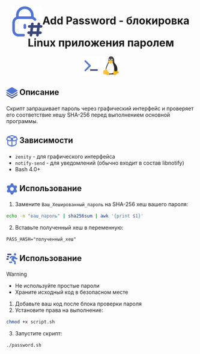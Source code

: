 <h1 align="center"><img src="icons/lock.png" width="80" align="absmiddle">Add Password - блокировка Linux приложения паролем</h1>
<div align="center">
  <img src="icons/sh.png" width="50" alt="Bash version">
  <img src="icons/linux.png" width="50" alt="Platform Linux">
</div>

## <img src="icons/layers.png" width="30" align="absmiddle"> Описание
Скрипт запрашивает пароль через графический интерфейс и проверяет его соответствие хешу SHA-256 перед выполнением основной программы.

## <img src="icons/box.png" width="30" align="absmiddle"> Зависимости
- `zenity` - для графического интерфейса
- `notify-send` - для уведомлений (обычно входит в состав libnotify)
- Bash 4.0+

## <img src="icons/sett.png" width="30" align="absmiddle"> Использование
1. Замените `Ваш_Хешированный_пароль` на SHA-256 хеш вашего пароля:
```bash
echo -n "ваш_пароль" | sha256sum | awk '{print $1}'
```
2. Вставьте полученный хеш в переменную:
```
PASS_HASH="полученный_хеш"
```
## <img src="icons/run.png" width="30" align="absmiddle"> Использование
> [!WARNING]
> - Не используйте простые пароли
> - Храните исходный код в безопасном месте

1. Добавьте ваш код после блока проверки пароля
2. Установите права на выполнение:
```bash
chmod +x script.sh
```
3. Запустите скрипт:
```bash
./password.sh
```

